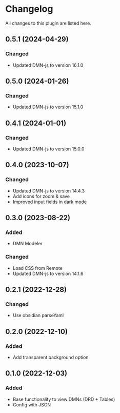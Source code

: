 # Changelog

All changes to this plugin are listed here.

## 0.5.1 (2024-04-29)

### Changed

- Updated DMN-js to version 16.1.0

## 0.5.0 (2024-01-26)

### Changed

- Updated DMN-js to version 15.1.0

## 0.4.1 (2024-01-01)

### Changed

- Updated DMN-js to version 15.0.0

## 0.4.0 (2023-10-07)

### Changed

- Updated DMN-js to version 14.4.3
- Add icons for zoom & save
- Improved input fields in dark mode

## 0.3.0 (2023-08-22)

### Added

- DMN Modeler

### Changed

- Load CSS from Remote
- Updated DMN-js to version 14.1.6

## 0.2.1 (2022-12-28)

### Changed

- Use obsidian parseYaml

## 0.2.0 (2022-12-10)

### Added

- Add transparent background option

## 0.1.0 (2022-12-03)

### Added

- Base functionality to view DMNs (DRD + Tables)
- Config with JSON